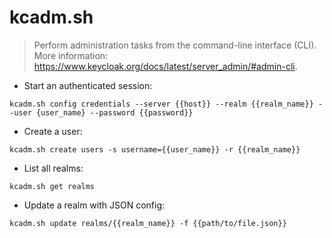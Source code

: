 # kcadm.sh

> Perform administration tasks from the command-line interface (CLI).
> More information: <https://www.keycloak.org/docs/latest/server_admin/#admin-cli>.

- Start an authenticated session:

`kcadm.sh config credentials --server {{host}} --realm {{realm_name}} --user {user_name} --password {{password}}`

- Create a user:

`kcadm.sh create users -s username={{user_name}} -r {{realm_name}}`

- List all realms:

`kcadm.sh get realms`

- Update a realm with JSON config:

`kcadm.sh update realms/{{realm_name}} -f {{path/to/file.json}}`
